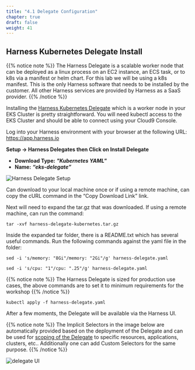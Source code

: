 ```yaml
---
title: "4.1 Delegate Configuration"
chapter: true
draft: false
weight: 41
---
```


## Harness Kubernetes Delegate Install

{{% notice note %}} 
The Harness Delegate is a scalable worker node that can be deployed as a linux process on an EC2 instance, an ECS task, or to k8s via a manifest or helm chart.  For this lab we will be using a k8s manifest.  This is the only Harness software that needs to be installed by the customer.  All other Harness services are provided by Harness as a SaaS provider. 
{{% /notice %}}

Installing the [Harness Kubernetes Delegate](https://docs.harness.io/article/7in9z2boh6-kubernetes-quickstart) which is a worker node in your EKS Cluster is pretty straightforward. You will need kubectl access to the EKS Cluster and should be able to connect using your Cloud9 Console. 

Log into your Harness environment with your browser at the following URL:  https://app.harness.io


**Setup -> Harness Delegates  then Click on Install Delegate** 

* **Download Type:** ***"Kubernetes YAML"***
* **Name:** ***“eks-delegate”***

![Harness Delegate Setup](/images/harness_delegate_eks.gif)

Can download to your local machine once or if using a remote machine, can copy the cURL command in the “Copy Download Link” link. 

Next will need to expand the tar.gz that was downloaded. If using a remote machine, can run
the command: 

    tar -xvf harness-delegate-kubernetes.tar.gz

Inside the expanded tar folder, there is a README.txt which has several useful commands. Run the following commands against the yaml file in the folder:
    
    sed -i 's/memory: "8Gi"/memory: "2Gi"/g' harness-delegate.yaml

    sed -i 's/cpu: "1"/cpu: ".25"/g' harness-delegate.yaml

{{% notice note %}}
The Harness Delegate is sized for production use cases, the above commands are to set it to minimum requirements for the workshop
{{% /notice %}}

    kubectl apply -f harness-delegate.yaml

After a few moments, the Delegate will be available via the Harness UI.

{{% notice note %}}
The Implicit Selectors in the image below are automatically provided based on the deployment of the Delegate and can be used for [scoping of the Delegate](https://docs.harness.io/article/hw56f9nz7q-scope-delegates-to-harness-components-and-commands) to specific resources, applications, clusters, etc..  Additionally one can add Custom Selectors for the same purpose.
{{% /notice %}}

![delegate UI](/images/delegate_overview.png)
 
